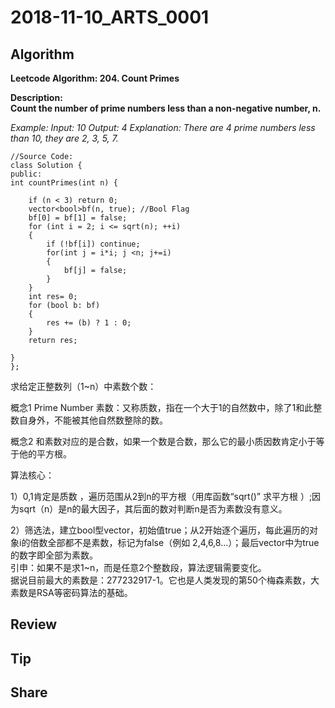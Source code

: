 
# 2018-11-10_ARTS_0001

## Algorithm

**Leetcode Algorithm: 204. Count Primes**  

**Description:  
Count the number of prime numbers less than a non-negative number, n.** 

*Example:
Input: 10
Output: 4
Explanation: There are 4 prime numbers less than 10, they are 2, 3, 5, 7.*



    //Source Code:  
    class Solution {
    public:
    int countPrimes(int n) {
        
        if (n < 3) return 0;
        vector<bool>bf(n, true); //Bool Flag
        bf[0] = bf[1] = false;
        for (int i = 2; i <= sqrt(n); ++i) 
        {
            if (!bf[i]) continue;
            for(int j = i*i; j <n; j+=i)
            {
                bf[j] = false;
            }
        }
        int res= 0;
        for (bool b: bf) 
        {
            res += (b) ? 1 : 0;
        }
        return res;

    }
    };
    
 求给定正整数列（1~n）中素数个数：  
 
 概念1 Prime Number 素数：又称质数，指在一个大于1的自然数中，除了1和此整数自身外，不能被其他自然数整除的数。  
 
 概念2 和素数对应的是合数，如果一个数是合数，那么它的最小质因数肯定小于等于他的平方根。  
 
 算法核心：  
 
 1）0,1肯定是质数 ，遍历范围从2到n的平方根（用库函数“sqrt()” 求平方根 ）;因为sqrt（n）是n的最大因子，其后面的数对判断n是否为素数没有意义。  
 
 2）筛选法，建立bool型vector，初始值true；从2开始逐个遍历，每此遍历的对象i的倍数全部都不是素数，标记为false（例如 2,4,6,8...）；最后vector中为true的数字即全部为素数。  
 引申：如果不是求1~n，而是任意2个整数段，算法逻辑需要变化。  
 据说目前最大的素数是：277232917-1。它也是人类发现的第50个梅森素数，大素数是RSA等密码算法的基础。
 
 




## Review

## Tip

## Share
